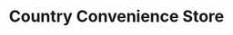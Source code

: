 ---
title: "Country Convenience Store"
url: /pompton-lakes/country-convenience-store/
shop: Spirituosen
---